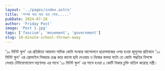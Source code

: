 ```yaml
---
layout: '../pages/index.astro'
title: 'সম্পর্ক ময়ে ময়ে হয়ে গেছে.....'
pubDate: 2024-07-18
author: 'Friday Post'
image: 'Post 1.jpg'
tags: ['fascism', 'movement', 'government']
slug: 10-minute-school-thrown-away
---
```


'১০ মিনিট স্কুল' এর প্রতিষ্ঠাতা আয়মান সাদিক কোটা সংস্কার আন্দোলনে ছাত্রসমাজের ওপর হ‌ওয়া জুলুমের প্রতিবাদে '১০ মিনিট স্কুল' এর প্রোফাইল পিকচার চেঞ্জ করে কালো ছবি দেওয়ায় ও নিজের কভার ফটো তে কোটা পদ্ধতির বিপক্ষে লেখায় টেলিযোগাযোগ মন্ত্রণালয় এর সাথে '১০ মিনিট স্কুল' এর সাথে হ‌ওয়া ৫ কোটি টাকার চুক্তি বাতিল করেছে মন্ত্রী।
